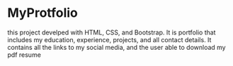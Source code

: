 # MyProtfolio
this project develped with HTML, CSS, and Bootstrap. It is portfolio that includes my education, experience, projects, and all contact details. It contains all the links to my social media, and the user able to download my pdf resume
